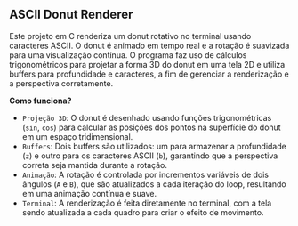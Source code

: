 ## ASCII Donut Renderer
Este projeto em C renderiza um donut rotativo no terminal usando caracteres ASCII. O donut é animado em tempo real e a rotação é suavizada para uma visualização contínua. O programa faz uso de cálculos trigonométricos para projetar a forma 3D do donut em uma tela 2D e utiliza buffers para profundidade e caracteres, a fim de gerenciar a renderização e a perspectiva corretamente.

**Como funciona?**

- `Projeção 3D`: O donut é desenhado usando funções trigonométricas (`sin`, `cos`) para calcular as posições dos pontos na superfície do donut em um espaço tridimensional.
- `Buffers`: Dois buffers são utilizados: um para armazenar a profundidade (`z`) e outro para os caracteres ASCII (`b`), garantindo que a perspectiva correta seja mantida durante a rotação.
- `Animação`: A rotação é controlada por incrementos variáveis de dois ângulos (`A` e `B`), que são atualizados a cada iteração do loop, resultando em uma animação contínua e suave.
- `Terminal`: A renderização é feita diretamente no terminal, com a tela sendo atualizada a cada quadro para criar o efeito de movimento.
